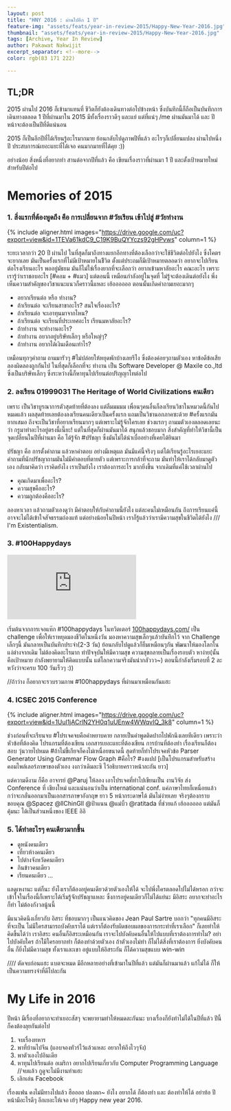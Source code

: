 ```yaml
---
layout: post
title: "HNY 2016 : ผ่านไปอีก 1 ปี"
feature-img: "assets/feats/year-in-review-2015/Happy-New-Year-2016.jpg"
thumbnail: "assets/feats/year-in-review-2015/Happy-New-Year-2016.jpg"
tags: [Archive, Year In Review]
author: Pakawat Nakwijit
excerpt_separator: <!--more-->
color: rgb(83 171 222)

---
```


## TL;DR
2015 ผ่านไป 2016 ก็เข้ามาแทนที่ ชีวิตก็ยังต้องเดินทางต่อไปข้างหน้า ซึ่งบันทึกนี้ก็ถือเป็นบันทึกการเดินทางตลอด 1 ปีที่ผ่านมาใน 2015 มีทั้งเรื่องราวดีๆ และแย่ แต่ที่แน่ๆ /me ผ่านมันมาได้ และ ปีหน้าจะต้องเป็นปีที่ดีแน่นอน

<!--more-->

2015 ก็เป็นอีกปีที่ได้เรียนรู้อะไรมากมาย ย้อนกลับไปดูภาพปีที่แล้ว อะไรๆก็เปลี่ยนแปลง ผ่านไปหนึ่งปี ประสบการณ์เยอะแยะที่ได้เจอ คนมากมายที่ได้คุย :))

อย่างน้อย สิ่งหนึ่งที่อยากทำ สานต่อจากปีที่แล้ว คือ เขียนเรื่องราวที่ผ่านมา 1 ปี และตั้งเป้าหมายใหม่สำหรับปีต่อไป

# Memories of 2015

### 1. สิ่งแรกที่ต้องพูดถึง คือ การเปลี่ยนจาก <span class="tag-en">#วัยเรียน</span> เข้าไปสู่ <span class="tag-en">#วัยทำงาน</span>

{% include aligner.html images="https://drive.google.com/uc?export=view&id=1TEVa61kdC9_C19K9BuQYYczs92gHPvws" column=1 %}

ระยะเวลากว่า 20 ปี ผ่านไป ในที่สุดก็มาถึงทางแยกอีกทางที่ต้องเลือกว่าจะใช้ชีวิตต่อไปยังไง ซึ่งโคตรจะยากเลย มันเป็นครั้งแรกที่ไม่มีเป้าหมายในชีิวิต ตั้งแต่ประถมก็มีเป้าหมายตลอดว่า อยากจะไปเรียนต่อโรงเรียนอะไร พออยู่มัธยม มันก็ไม่ใช่เรื่องยากที่จะเลือกว่า อยากเข้ามหาลัยอะไร คณะอะไร เพราะเรารู้ว่าเราชอบอะไร [<span class="tag-en"><span class="tag-en">#คอม</span></span> + <span class="tag-en"><span class="tag-en">#แมว</span></span>] แต่ตอนนี้ เหมือนกำลังอยู่ในจุดที่ ไม่รู้จะต้องเดินต่อยังไง พึ่งเห็นความสำคัญของวิชาแนะแนวก็คราวนี้แหละ เฮ้ออออออ ตอนนั้นเกิดคำถามเยอะมากๆ

* อยากเรียนต่อ หรือ ทำงาน?
* ถ้าเรียนต่อ จะเรียนสาขาอะไร? สนใจเรื่องอะไร?
* ถ้าเรียนต่อ จะเอาทุนมาจากไหน?
* ถ้าเรียนต่อ จะเรียนที่ประเทศอะไร เรียนมหาลัยอะไร?
* ถ้าทำงาน จะทำงานอะไร?
* ถ้าทำงาน อยากอยู่บริษัทเล็กๆ หรือใหญ่ๆ?
* ถ้าทำงาน อยากได้เงินเดือนเท่าไร?


เหมือนทุกๆคำถาม ถามมารัวๆ <span class="tag-en"><span class="tag-en">#ไม่ปล่อยให้หยุดพักบ้างเลยรึไง</span></span> ซึ่งต้องค่อยๆถามตัวเอง หาข้อดีข้อเสีย ลองผิดลองถูกกันไป ในที่สุดก็เลือกที่จะ ทำงาน เป็น Software Developer @ Maxile co.,ltd ซึ่งเป็นบริษัทเล็กๆ ซึ่งระหว่างนี้ก็หาทุนไปเรียนต่อปริญญาโทต่อไป

### 2. ลงเรียน 01999031 The Heritage of World Civilizations คนเดียว
เพราะ เป็นวิชาบูรณาการตัวสุดท้ายที่ต้องลง แต่ลืมมมมม เพื่อนๆคนอื่นก็ลงเรียนวิชาในหมวดนี้กันไปหมดแล้ว ผลสุดท้ายเลยต้องลงเรียนคนเดียวเป็นครั้งแรก แถมเป็นวิชานอกภาคซะด้วย <span class="tag-en"><span class="tag-en">#ครั้งแรกมันยากเสมอ</span></span> ถึงจะเป็นวิชาที่อยากเรียนมากๆ แต่เพราะไม่รู้จักใครเลย ช่วงแรกๆ ถามมตัวเองตลอดเลยนะว่า กรูมาทำอะไรอยู่ตรงนี้เนี๊ยะ! แต่ในที่สุดก็ผ่านมันมาได้ สนุกแล้วชอบมาก สิ่งสำคัญที่ทำให้วิชานี้เป็นจุดเปลี่ยนในปีที่ผ่านมา คือ ได้รู้จัก <span class="tag-en"><span class="tag-en">#ปรัชญา</span></span> ซึ่งมันไม่ได้น่าเบื่ออย่างที่เคยได้ยินมา

ปรัชญา คือ การตั้งคำถาม แล้วหาคำตอบ อย่างมีเหตุผล มันมีแค่นี้จริงๆ แต่ได้เรียนรู้อะไรเยอะแยะ คำถามที่นักปรัชญาถามมันไม่มีคำตอบที่ตายตัว แต่เพราะการกล้าที่จะถาม มันทำให้เราได้กลับมาดูตัวเอง กลับมาคิดว่า เราคิดยังไง เราเป็นยังไง เราต้องการอะไร มากยิ่งขึ้น จากเดิมที่แค่ใช้เวลาผ่านไป

* คุณเกิดมาเพื่ออะไร?
* ความสุขคืออะไร?
* ความถูกต้องคืออะไร?

ลองหาเวลา แล้วถามตัวเองดูว่า มีคำตอบให้กับคำถามนี้ยังไง แต่ละคนไม่เหมือนกัน ถึงการเรียนแค่นี้ อาจจะไม่ได้เข้าใจสัจธรรมถ่องแท้ แต่อย่างน้อยในปีหน้า เราก็รู้แล้วว่าเรามีความสุขในชีวิตได้ยังไง /// I'm Existentialism.

### 3. #100Happydays


<div class="video-container">
    <iframe class="video" src="https://www.youtube.com/embed/y6Sxv-sUYtM" frameborder="0" allowfullscreen></iframe>
</div>

เริ่มต้นจากการเจอแท๊ก <span class="tag-en">#100happydays</span> ในทวิตเตอร์ [100happydays.com/](http://100happydays.com/) เป็น challenge เพื่อให้เราหยุดมองชีวิตในหนึ่งวัน มองหาความสุขเล็กๆแล้วบันทึกไว้ จาก Challenge เล็กๆนี้ มันกลายเป็นบันทึกประจำ(2-3 วัน) ย้อนกลับไปดูแล้วก็ยิ้มเหมือนๆกัน พัฒนาให้มองโลกในแง่ต่างจากเดิม ไม่ต้องคิดอะไรมาก ทำปัจจุบันให้มีความสุข ความสุขกลายเป็นเรื่องรอบตัว หาง่าย(นั้นคือเป้าหมาย กำลังพยายามให้คิดแบบนั้น แต่โลกความจริงมันน่ากลัววว~) ตอนนี้กำลังเริ่มรอบที่ 2 ละ หวังว่าจะครบ 100 วันเร็วๆ :))

//ถ้าว่าง ก็อยากจะรวบรวมภาพ <span class="tag-en">#100happydays</span> ที่ผ่านมาเหมือนกันแฮะ

### 4. ICSEC 2015 Conference

{% include aligner.html images="https://drive.google.com/uc?export=view&id=1Uul1jACrlN2YH0q1uUEnw4WWqvIQ_3k8" column=1 %}

ช่วงก่อนที่จะเรียนจบ <span class="tag-en"><span class="tag-en">#โปรเจคจบคือคำหยาบคาย</span></span> กลายเป็นคำพูดติดปากไปพักนึงเลยทีเดียว เพราะว่าหัวข้อที่ต้องคิด โปรแกรมที่ต้องเขียน เอกสารเยอะแยะที่ต้องเขียน การบ้านที่ต้องทำ เรื่องเรียนก็ต้องสอบ วุ่นวายไปหมด <span class="tag-en"><span class="tag-en">#ถ้าไม่ขี้เกียจก็คงไม่เหนื่อยขนาดนี้</span></span>
สุดท้ายก็ทำโปรเจคหัวข้อ Parser Generator Using Grammar Flow Graph <span class="tag-en"><span class="tag-en">#คือไร</span></span>? <span class="tag-en"><span class="tag-en">#งงแปป</span></span> [เป็นโปรแกรมสำหรับสร้างคอมไพล์เลอร์ภาษาของตัวเอง งงกว่าเดิมละซิ ไว้อธิบายคราวหน้าละกัน ยาว]

แต่ความดีงาม ก็คือ อาจารย์ @Paruj ให้ลอง เอาโปรเจคที่ทำไปเขียนเป็น งานวิจัย ส่ง Conference ที่ เชียงใหม่ และแน่นอนว่าเป็น international conf. แค่ภาษาไทยก็เหนื่อยแล้ว กว่าจะกลั่นออกมาเป็นเอกสารภาษาอังกฤษ ยาว 5 หน้ากระดาษได้ มันไม่ง่ายเลย จริงๆต้องกราบขอบคุณ @Spacez @llChinGll @ป้าแนน @แม่บิ้ว @ratitada ที่ช่วยแก้ เฮ้ออออออ แต่มันก็คุ้มนะ ได้เป็นส่วนหนึ่งของ IEEE อิอิ

### 5. ได้ทำอะไรๆ คนเดียวมากขึ้น

* ดูหนังคนเดียว
* เที่ยวห้างคนเดียว
* ไปต่างจังหวัดคนเดียว
* กินข้าวคนเดียว
* เรียนคนเดียว ...

แลดูเหงานะ แต่ก็นะ ยังไงเราก็ต้องอยู่คนเดียวด้วยตัวเองให้ได้ จะไปพึ่งใครตลอดไปไม่ได้หรอก กว่าจะเข้าใจในเรื่องนี้ก็เพราะได้เริ่มรู้จักปรัชญาแหละ ซึ่งการอยู่คนเดียวก็ไม่ได้แย่นะ มีอิสระ อยากจะทำอะไรก็ทำ ไม่ต้องกังวลนู้นนี้

มีแนวคิดนึงเกี่ยวกับ อิสระ ที่ชอบมากๆ เป็นแนวคิดของ Jean Paul Sartre บอกว่า "ทุกคนมีอิสระที่จะเป็น ไม่มีใครสามารถบังคับเราได้ แต่เราก็ต้องรับผิดชอบผลของการกระทำที่เราเลือก" ก็เลยทำให้คิดขึ้นได้ว่า เราอิสระ คนอื่นก็อิสระเหมือนกัน เราจะไปบังคับคนอื่นให้ไปแบบที่เราต้องการทำไม? อย่าไปบังคับใคร ถ้าไ่มีใครอยากทำ ก็ต้องทำด้วยตัวเอง ถ้าตัวเองไม่ทำ ก็ไม่ได้สิ่งที่เราต้องการ
ยิ่งบังคับคนอื่น ก็ยิ่งไม่มีความสุข ทั้งเราและเขา อยู่แบบให้อิสระกัน ก็ได้ความสุขแบบ win-win

//// ตัดจบก่อนแฮะ แบตจะหมด มีอีกหลายอย่างที่เข้ามาในปีที่แล้ว แต่มันก็ผ่านมาแล้ว แก้ไม่ได้ ก็ให้เป็นความทรงจำที่ดีไปละกัน

# My Life in 2016

ปีหน้า มีเรื่องที่อยากจะทำเยอะสัสๆ จะพยายามทำให้หมดละกันนะ บางเรื่องก็ยังทำไม่ได้ในปีที่แล้ว ปีนี้ก็คงต้องลุยกันต่อไป
1. จบเรื่องทหาร
2. พาที่บ้านไปจีน (แอบจองทัวร์ไว้แล้วแหละ อยากให้ถึงไวๆจัง)
3. พาตัวเองไปอินเดีย
4. หาทุนไปเรียนต่อ อเมริกา อยากไปเรียนเกี่ยวกับ Computer Programming Language //จบแล้ว กูดูจะไม่มีงานทำแฮะ
5. เลิกเล่น Facebook

เรื่องแฟน คงไม่มีทางไปแล้ว ฮืออออ ปลงตก~ ยังไง อยากได้ ก็ต้องทำ และ ต้องทำให้ได้ อย่าท้อ ปีหน้ามีอะไรดีๆ อีกเยอะให้เจอ เย้ๆ Happy new year 2016.